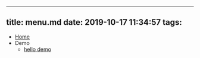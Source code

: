 <!--
 * @Description: In User Settings Edit
 * @Author: your name
 * @Date: 2019-10-17 11:34:57
 * @LastEditTime: 2019-10-17 11:48:23
 * @LastEditors: Please set LastEditors
 -->
---
title: menu.md
date: 2019-10-17 11:34:57
tags:
---
* [Home](/cngeeker365.github.io)
* Demo
  * [hello demo](/cngeeker365.github.io/hello-world)